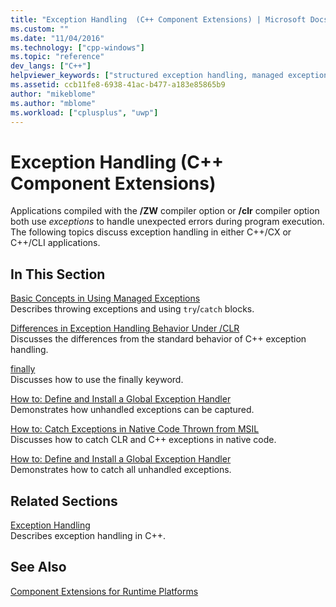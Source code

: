 ```yaml
---
title: "Exception Handling  (C++ Component Extensions) | Microsoft Docs"
ms.custom: ""
ms.date: "11/04/2016"
ms.technology: ["cpp-windows"]
ms.topic: "reference"
dev_langs: ["C++"]
helpviewer_keywords: ["structured exception handling, managed exceptions", "Exception class, managed applications", "exception handling", "C++ exception handling", "exception handling, types of", "managed exceptions", "System::Exception class in managed applications"]
ms.assetid: ccb11fe8-6938-41ac-b477-a183e85865b9
author: "mikeblome"
ms.author: "mblome"
ms.workload: ["cplusplus", "uwp"]
---
```

# Exception Handling  (C++ Component Extensions)
Applications compiled with the **/ZW** compiler option or **/clr** compiler option both use *exceptions* to handle unexpected errors during program execution. The following topics discuss exception handling in either C++/CX or C++/CLI applications.  
  
## In This Section  
 [Basic Concepts in Using Managed Exceptions](../dotnet/basic-concepts-in-using-managed-exceptions.md)  
 Describes throwing exceptions and using `try`/`catch` blocks.  
  
 [Differences in Exception Handling Behavior Under /CLR](../dotnet/differences-in-exception-handling-behavior-under-clr.md)  
 Discusses the differences from the standard behavior of C++ exception handling.  
  
 [finally](../dotnet/finally.md)  
 Discusses how to use the finally keyword.  
  
 [How to: Define and Install a Global Exception Handler](../dotnet/how-to-define-and-install-a-global-exception-handler.md)  
 Demonstrates how unhandled exceptions can be captured.  
  
 [How to: Catch Exceptions in Native Code Thrown from MSIL](../dotnet/how-to-catch-exceptions-in-native-code-thrown-from-msil.md)  
 Discusses how to catch CLR and C++ exceptions in native code.  
  
 [How to: Define and Install a Global Exception Handler](../dotnet/how-to-define-and-install-a-global-exception-handler.md)  
 Demonstrates how to catch all unhandled exceptions.  
  
## Related Sections  
 [Exception Handling](../cpp/exception-handling-in-visual-cpp.md)  
 Describes exception handling in C++.  
  
## See Also  
 [Component Extensions for Runtime Platforms](../windows/component-extensions-for-runtime-platforms.md)